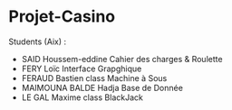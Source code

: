 # Projet-Casino

Students (Aix) :

- SAID Houssem-eddine Cahier des charges & Roulette
- FERY Loïc Interface Grapghique
- FERAUD Bastien class Machine à Sous
- MAIMOUNA BALDE Hadja Base de Donnée
- LE GAL Maxime class BlackJack
